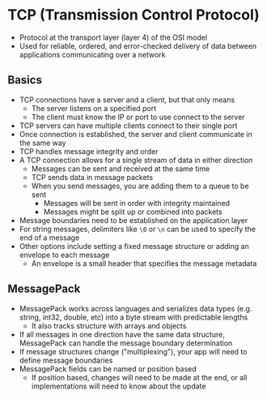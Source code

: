 # TCP (Transmission Control Protocol)

- Protocol at the transport layer (layer 4) of the OSI model
- Used for reliable, ordered, and error-checked delivery of data between applications communicating over a network

## Basics

- TCP connections have a server and a client, but that only means
  - The server listens on a specified port
  - The client must know the IP or port to use connect to the server
- TCP servers can have multiple clients connect to their single port
- Once connection is established, the server and client communicate in the same way
- TCP handles message integrity and order
- A TCP connection allows for a single stream of data in either direction
  - Messages can be sent and received at the same time
  - TCP sends data in message packets
  - When you send messages, you are adding them to a queue to be sent
    - Messages will be sent in order with integrity maintained
    - Messages might be split up or combined into packets
- Message boundaries need to be established on the application layer
- For string messages, delimiters like `\0` or `\n` can be used to specify the end of a message
- Other options include setting a fixed message structure or adding an envelope to each message
  - An envelope is a small header that specifies the message metadata

## MessagePack

- MessagePack works across languages and serializes data types (e.g. string, int32, double, etc) into a byte stream with predictable lengths
  - It also tracks structure with arrays and objects
- If all messages in one direction have the same data structure, MessagePack can handle the message boundary determination
- If message structures change ("multiplexing"), your app will need to define message boundaries
- MessagePack fields can be named or position based
  - If position based, changes will need to be made at the end, or all implementations will need to know about the update